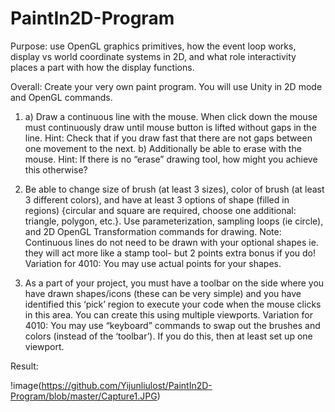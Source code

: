 # PaintIn2D-Program

Purpose: use OpenGL graphics primitives, how the event loop works, display vs world coordinate systems in 2D, and what role interactivity places a part with how the display functions.

Overall: Create your very own paint program. You will use Unity in 2D mode and OpenGL commands.

1) a) Draw a continuous line with the mouse. When click down the mouse must continuously draw until mouse button is lifted without gaps in the line. Hint: Check that if you draw fast that there are not gaps between one movement to the next. b) Additionally be able to erase with the mouse. Hint: If there is no “erase” drawing tool, how might you achieve this otherwise?

2) Be able to change size of brush (at least 3 sizes), color of brush (at least 3 different colors), and have at least 3 options of shape (filled in regions) {circular and square are required, choose one additional: triangle, polygon, etc.}. Use parameterization, sampling loops (ie circle), and 2D OpenGL Transformation commands for drawing. Note: Continuous lines do not need to be drawn with your optional shapes ie. they will act more like a stamp tool- but 2 points extra bonus if you do! Variation for 4010: You may use actual points for your shapes.

3) As a part of your project, you must have a toolbar on the side where you have drawn shapes/icons (these can be very simple) and you have identified this ‘pick’ region to execute your code when the mouse clicks in this area. You can create this using multiple viewports. Variation for 4010: You may use “keyboard” commands to swap out the brushes and colors (instead of the ‘toolbar’). If you do this, then at least set up one viewport. 

Result:

!image(https://github.com/Yijunliulost/PaintIn2D-Program/blob/master/Capture1.JPG)
